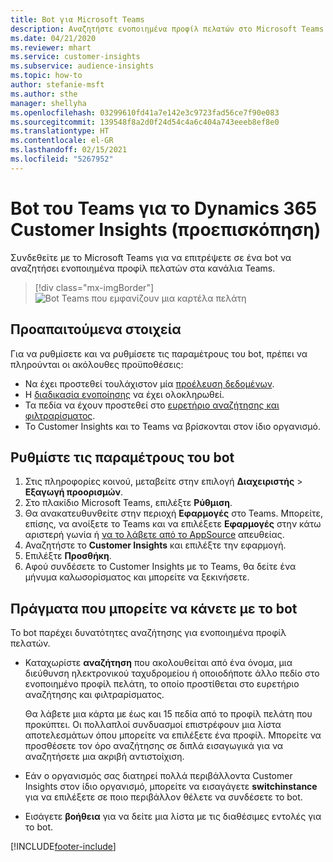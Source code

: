 ```yaml
---
title: Bot για Microsoft Teams
description: Αναζητήστε ενοποιημένα προφίλ πελατών στο Microsoft Teams με τη βοήθεια ενός bot.
ms.date: 04/21/2020
ms.reviewer: mhart
ms.service: customer-insights
ms.subservice: audience-insights
ms.topic: how-to
author: stefanie-msft
ms.author: sthe
manager: shellyha
ms.openlocfilehash: 03299610fd41a7e142e3c9723fad56ce7f90e083
ms.sourcegitcommit: 139548f8a2d0f24d54c4a6c404a743eeeb8ef8e0
ms.translationtype: HT
ms.contentlocale: el-GR
ms.lasthandoff: 02/15/2021
ms.locfileid: "5267952"
---
```

# <a name="teams-bot-for-dynamics-365-customer-insights-preview"></a>Bot του Teams για το Dynamics 365 Customer Insights (προεπισκόπηση)

Συνδεθείτε με το Microsoft Teams για να επιτρέψετε σε ένα bot να αναζητήσει ενοποιημένα προφίλ πελατών στα κανάλια Teams.

> [!div class="mx-imgBorder"]
> ![Bot Teams που εμφανίζουν μια καρτέλα πελάτη](media/teams-bot.png "Bot Teams που εμφανίζουν μια καρτέλα πελάτη")

## <a name="prerequisites"></a>Προαπαιτούμενα στοιχεία

Για να ρυθμίσετε και να ρυθμίσετε τις παραμέτρους του bot, πρέπει να πληρούνται οι ακόλουθες προϋποθέσεις:

- Να έχει προστεθεί τουλάχιστον μία [προέλευση δεδομένων](data-sources.md).
- Η [διαδικασία ενοποίησης](data-unification.md) να έχει ολοκληρωθεί.
- Τα πεδία να έχουν προστεθεί στο [ευρετήριο αναζήτησης και φιλτραρίσματος](search-filter-index.md).
- Το Customer Insights και το Teams να βρίσκονται στον ίδιο οργανισμό.

## <a name="configure-the-bot"></a>Ρυθμίστε τις παραμέτρους του bot

1. Στις πληροφορίες κοινού, μεταβείτε στην επιλογή **Διαχειριστής** > **Εξαγωγή προορισμών**.
1. Στο πλακίδιο Microsoft Teams, επιλέξτε **Ρύθμιση**.
1. Θα ανακατευθυνθείτε στην περιοχή **Εφαρμογές** στο Teams. Μπορείτε, επίσης, να ανοίξετε το Teams και να επιλέξετε **Εφαρμογές** στην κάτω αριστερή γωνία ή [να το λάβετε από το AppSource](https://go.microsoft.com/fwlink/?linkid=2124104) απευθείας.
1. Αναζητήστε το **Customer Insights** και επιλέξτε την εφαρμογή.
1. Επιλέξτε **Προσθήκη**.
1. Αφού συνδέσετε το Customer Insights με το Teams, θα δείτε ένα μήνυμα καλωσορίσματος και μπορείτε να ξεκινήσετε.

## <a name="things-you-can-do-with-the-bot"></a>Πράγματα που μπορείτε να κάνετε με το bot

Το bot παρέχει δυνατότητες αναζήτησης για ενοποιημένα προφίλ πελατών.

- Καταχωρίστε **αναζήτηση** που ακολουθείται από ένα όνομα, μια διεύθυνση ηλεκτρονικού ταχυδρομείου ή οποιοδήποτε άλλο πεδίο στο ενοποιημένο προφίλ πελάτη, το οποίο προστίθεται στο ευρετήριο αναζήτησης και φιλτραρίσματος.

  Θα λάβετε μια κάρτα με έως και 15 πεδία από το προφίλ πελάτη που προκύπτει. Οι πολλαπλοί συνδυασμοί επιστρέφουν μια λίστα αποτελεσμάτων όπου μπορείτε να επιλέξετε ένα προφίλ. Μπορείτε να προσθέσετε τον όρο αναζήτησης σε διπλά εισαγωγικά για να αναζητήσετε μια ακριβή αντιστοίχιση.

- Εάν ο οργανισμός σας διατηρεί πολλά περιβάλλοντα Customer Insights στον ίδιο οργανισμό, μπορείτε να εισαγάγετε **switchinstance** για να επιλέξετε σε ποιο περιβάλλον θέλετε να συνδέσετε το bot.

- Εισάγετε **βοήθεια** για να δείτε μια λίστα με τις διαθέσιμες εντολές για το bot.  


[!INCLUDE[footer-include](../includes/footer-banner.md)]